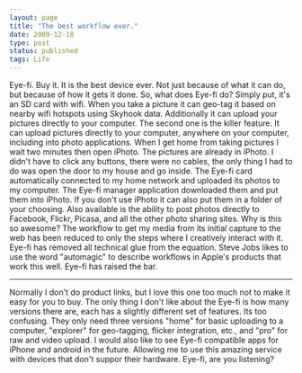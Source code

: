 ```yaml
---
layout: page
title: "The best workflow ever."
date: 2009-12-18
type: post
status: published
tags: Life
---
```



Eye-fi. Buy it. It is the best device ever. Not just because of what it can do, but because of how it gets it done. So, what does Eye-fi do? Simply put, it's an SD card with wifi. When you take a picture it can geo-tag it based on nearby wifi hotspots using Skyhook data. Additionally it can upload your pictures directly to your computer. The second one is the killer feature. It can upload pictures directly to your computer, anywhere on your computer, including into photo applications. When I get home from taking pictures I wait two minutes then open iPhoto. The pictures are already in iPhoto. I didn't have to click any buttons, there were no cables, the only thing I had to do was open the door to my house and go inside. The Eye-fi card automatically connected to my home network and uploaded its photos to my computer. The Eye-fi manager application downloaded them and put them into iPhoto. If you don't use iPhoto it can also put them in a folder of your choosing. Also available is the ability to post photos directly to Facebook, Flickr, Picasa, and all the other photo sharing sites. Why is this so awesome? The workflow to get my media from its initial capture to the web has been reduced to only the steps where I creatively interact with it. Eye-fi has removed all technical glue from the equation. Steve Jobs likes to use the word "automagic" to describe workflows in Apple's products that work this well. Eye-fi has raised the bar.

* * *

Normally I don't do product links, but I love this one too much not to make it easy for you to buy. The only thing I don't like about the Eye-fi is how many versions there are, each has a slightly different set of features. Its too confusing. They only need three versions "home" for basic uploading to a computer, "explorer" for geo-tagging, flicker integration, etc., and "pro" for raw and video upload. I would also like to see Eye-fi compatible apps for iPhone and android in the future. Allowing me to use this amazing service with devices that don't suppor their hardware. Eye-fi, are you listening?
